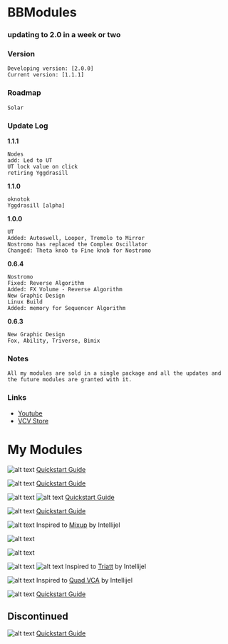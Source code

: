 # BBModules

### updating to 2.0 in a week or two

### Version
```
Developing version: [2.0.0]
Current version: [1.1.1] 
```

### Roadmap
```
Solar
```
[](#update-log)
### Update Log

<b>1.1.1</b><br>
```
Nodes
add: Led to UT
UT lock value on click
retiring Yggdrasill
```
<b>1.1.0</b><br>
```
oknotok
Yggdrasill [alpha]
```
<b>1.0.0</b><br>
```
UT
Added: Autoswell, Looper, Tremolo to Mirror
Nostromo has replaced the Complex Oscillator
Changed: Theta knob to Fine knob for Nostromo
```
<b>0.6.4</b><br>
```
Nostromo
Fixed: Reverse Algorithm
Added: FX Volume - Reverse Algorithm
New Graphic Design
Linux Build
Added: memory for Sequencer Algorithm
```
<b>0.6.3</b><br>
```
New Graphic Design
Fox, Ability, Triverse, Bimix
```
### Notes
```
All my modules are sold in a single package and all the updates and the future modules are granted with it.
```
### Links
- <a href="https://www.youtube.com/channel/UCr-XgZjigmCxKmNMk75pRYQ?view_as=subscriber">Youtube</a>
- <a href="https://library.vcvrack.com/BBModules">VCV Store</a>

# My Modules

![alt text](img/oknotok.png)
<a href="/QSG/oknotok/readme.md">Quickstart Guide</a><br>

![alt text](img/nodes.png)
<a href="/QSG/nodes/readme.md">Quickstart Guide</a><br>

![alt text](img/fox.png)
![alt text](img/foxmenu.png)
<a href="/QSG/fox/readme.md">Quickstart Guide</a><br>

![alt text](img/ability.png)
<a href="/QSG/ability/readme.md">Quickstart Guide</a><br>

![alt text](img/bimix.png)
Inspired to <a href="https://intellijel.com/shop/eurorack/mixup/">Mixup</a> by Intellijel<br>

![alt text](img/yggdrasill.png)<br>

![alt text](img/ut.png)<br>

![alt text](img/triverse.png)
![alt text](img/triversemenu.png)
Inspired to <a href="https://intellijel.com/shop/eurorack/triatt/">Triatt</a> by Intellijel<br>

![alt text](img/mixture.png) 
Inspired to <a href="https://intellijel.com/shop/eurorack/quad-vca/">Quad VCA</a> by Intellijel<br>

![alt text](img/nostromo.png)
<a href="/QSG/nostromo/readme.md">Quickstart Guide</a><br>

## Discontinued

![alt text](img/complexoscillator.png)
<a href="/QSG/complexoscillator/readme.md">Quickstart Guide</a><br>
